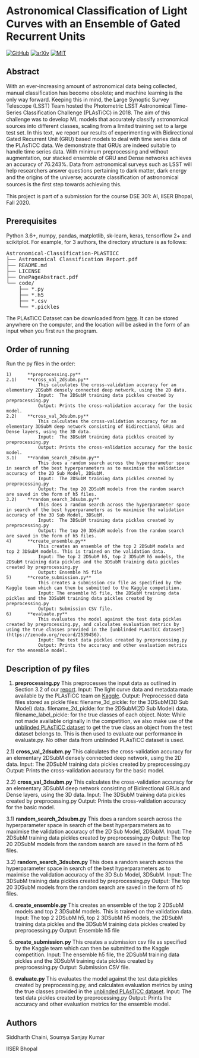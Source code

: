 # Astronomical Classiﬁcation of Light Curves with an Ensemble of Gated Recurrent Units

[![GitHub](https://img.shields.io/badge/GitHub--black?logo=github&style=social)](https://github.com/AKnightWing/Astronomical-Classification-PLASTICC) 
[![arXiv](https://img.shields.io/badge/arxiv-astro--ph%2F2006.12333-red)](https://arxiv.org/abs/2006.12333) 
[![MIT](https://img.shields.io/github/license/aknightwing/Astronomical-Classification-PLASTICC)](https://choosealicense.com/licenses/mit) 


## Abstract
With an ever-increasing amount of astronomical data being collected, manual classiﬁcation has become obsolete; and machine learning is the only way forward. Keeping this in mind, the Large Synoptic Survey Telescope (LSST) Team hosted the Photometric LSST Astronomical Time-Series Classiﬁcation Challenge (PLAsTiCC) in 2018. The aim of this challenge was to develop ML models that accurately classify astronomical sources into diﬀerent classes, scaling from a limited training set to a large test set. In this text, we report our results of experimenting with Bidirectional Gated Recurrent Unit (GRU) based models to deal with time series data of the PLAsTiCC data. We demonstrate that GRUs are indeed suitable to handle time series data. With minimum preprocessing and without augmentation, our stacked ensemble of GRU and Dense networks achieves an accuracy of 76.243%. Data from astronomical surveys such as LSST will help researchers answer questions pertaining to dark matter, dark energy and the origins of the universe; accurate classiﬁcation of astronomical sources is the ﬁrst step towards achieving this.

This project is part of a submission for the course DSE 301: AI, IISER Bhopal, Fall 2020.

## Prerequisites

Python 3.6+, numpy, pandas, matplotlib, sk-learn, keras, tensorflow 2+ and scikitplot. 
For example, for 3 authors, the directory structure is as follows:
<pre>
Astronomical-Classification-PLASTICC
├── Astronomical Classification Report.pdf
├── README.md	
├── LICENSE		
├── OnePageAbstract.pdf		
└── code/
    ├── *.py
    ├── *.h5
    ├── *.csv
    └── *.pickles
</pre>

The PLAsTiCC Dataset can be downloaded from [here](https://www.kaggle.com/c/PLAsTiCC-2018/data). It can be stored anywhere on the computer, and the location will be asked in the form of an input when you first run the program.

## Order of running
Run the py files in the order: 
```
1)      **preprocessing.py**
2.1)    **cross_val_2dsubm.py**
            This calculates the cross-validation accuracy for an elementary 2DSubM densely connected deep network, using the 2D data.
            Input:  The 2DSubM training data pickles created by preprocessing.py
            Output: Prints the cross-validation accuracy for the basic model.
2.2)    **cross_val_3dsubm.py**
            This calculates the cross-validation accuracy for an elementary 3DSubM deep network consisting of Bidirectional GRUs and Dense layers, using the 3D data.
            Input:  The 3DSubM training data pickles created by preprocessing.py
            Output: Prints the cross-validation accuracy for the basic model.
3.1)    **random_search_2dsubm.py**
            This does a random search across the hyperparameter space in search of the best hyperparameters as to maximise the validation accuracy of the 2D Sub Model, 2DSubM.
            Input:  The 2DSubM training data pickles created by preprocessing.py
            Output: The top 20 2DSubM models from the random search are saved in the form of h5 files.
3.2)    **random_search_3dsubm.py**
            This does a random search across the hyperparameter space in search of the best hyperparameters as to maximise the validation accuracy of the 3D Sub Model, 3DSubM.
            Input:  The 3DSubM training data pickles created by preprocessing.py
            Output: The top 20 3DSubM models from the random search are saved in the form of h5 files.
4)      **create_ensemble.py**
            This creates an ensemble of the top 2 2DSubM models and top 2 3DSubM models. This is trained on the validation data.
            Input: The top 2 2DSubM h5, top 2 3DSubM h5 models, the 2DSubM training data pickles and the 3DSubM training data pickles created by preprocessing.py
            Output: Ensemble h5 file
5)      **create_submission.py**
            This creates a submission csv file as specified by the Kaggle team which can then be submitted to the Kaggle competition. 
            Input: The ensemble h5 file, the 2DSubM training data pickles and the 3DSubM training data pickles created by preprocessing.py
            Output: Submission CSV file.
6)      **evaluate.py**
            This evaluates the model against the test data pickles created by preprocessing.py, and calculates evaluation metrics by using the true classes provided in the [unblinded PLAsTiCC dataset](https://zenodo.org/record/2539456).
            Input: The test data pickles created by preprocessing.py
            Output: Prints the accuracy and other evaluation metrics for the ensemble model.
```

## Description of py files
1) **preprocessing.py**
            This preprocesses the input data as outlined in Section 3.2 of our [report](https://arxiv.org/abs/2006.12333). 
            Input: The light curve data and metadata made available by the PLAsTiCC team on [Kaggle](https://www.kaggle.com/c/PLAsTiCC-2018/data).
            Output: Preprocessed data files stored as pickle files:
                filename_3d_pickle: for the 3DSubM(3D Sub Model) data.
                filename_2d_pickle: for the 2DSubM(2D Sub Model) data.
                filename_label_pickle: for the true classes of each object.
            Note: While not made available originally in the competition, we also make use of the [unblinded PLAsTiCC dataset](https://zenodo.org/record/2539456) to get the true class an object from the test dataset belongs to. This is then used to evaluate our performance in evaluate.py. No other data from unblinded PLAsTiCC dataset is used.

2.1) **cross_val_2dsubm.py**
            This calculates the cross-validation accuracy for an elementary 2DSubM densely connected deep network, using the 2D data.
            Input:  The 2DSubM training data pickles created by preprocessing.py
            Output: Prints the cross-validation accuracy for the basic model.

2.2) **cross_val_3dsubm.py**
            This calculates the cross-validation accuracy for an elementary 3DSubM deep network consisting of Bidirectional GRUs and Dense layers, using the 3D data.
            Input:  The 3DSubM training data pickles created by preprocessing.py
            Output: Prints the cross-validation accuracy for the basic model.

3.1) **random_search_2dsubm.py**
            This does a random search across the hyperparameter space in search of the best hyperparameters as to maximise the validation accuracy of the 2D Sub Model, 2DSubM.
            Input:  The 2DSubM training data pickles created by preprocessing.py
            Output: The top 20 2DSubM models from the random search are saved in the form of h5 files.

3.2) **random_search_3dsubm.py**
            This does a random search across the hyperparameter space in search of the best hyperparameters as to maximise the validation accuracy of the 3D Sub Model, 3DSubM.
            Input:  The 3DSubM training data pickles created by preprocessing.py
            Output: The top 20 3DSubM models from the random search are saved in the form of h5 files.

4) **create_ensemble.py**
            This creates an ensemble of the top 2 2DSubM models and top 2 3DSubM models. This is trained on the validation data.
            Input: The top 2 2DSubM h5, top 2 3DSubM h5 models, the 2DSubM training data pickles and the 3DSubM training data pickles created by preprocessing.py
            Output: Ensemble h5 file

5) **create_submission.py**
            This creates a submission csv file as specified by the Kaggle team which can then be submitted to the Kaggle competition. 
            Input: The ensemble h5 file, the 2DSubM training data pickles and the 3DSubM training data pickles created by preprocessing.py
            Output: Submission CSV file.

6) **evaluate.py**
            This evaluates the model against the test data pickles created by preprocessing.py, and calculates evaluation metrics by using the true classes provided in the [unblinded PLAsTiCC dataset](https://zenodo.org/record/2539456).
            Input: The test data pickles created by preprocessing.py
            Output: Prints the accuracy and other evaluation metrics for the ensemble model.

## Authors
Siddharth Chaini, Soumya Sanjay Kumar

IISER Bhopal

